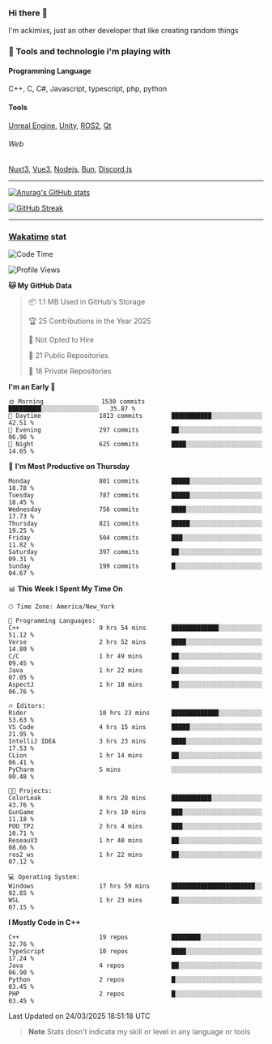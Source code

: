 ### Hi there 👋

I'm ackimixs, just an other developer that like creating random things

### 🧰 Tools and technologie i'm playing with

#### Programming Language
C++, C, C#, Javascript, typescript, php, python

#### Tools
[Unreal Engine](https://www.unrealengine.com), [Unity](https://unity.com/), [ROS2](https://ros.org/), [Qt](https://www.qt.io/)

###### Web
[Nuxt3](https://nuxt.com/), [Vue3](https://vuejs.org/), [Nodejs](https://nodejs.org), [Bun](https://bun.sh/), [Discord.js](https://discord.js.org/)

---

[![Anurag's GitHub stats](https://github-readme-stats.vercel.app/api?username=ackimixs&show_icons=true&theme=github_dark&count_private=true)](https://github.com/anuraghazra/github-readme-stats)

[![GitHub Streak](https://github-readme-streak-stats.herokuapp.com?user=Ackimixs&theme=github-dark-blue&date_format=j%20M%5B%20Y%5D&mode=weekly)](https://git.io/streak-stats)

---
 
 ### [Wakatime](https://wakatime.com/) stat

<!--START_SECTION:waka-->
![Code Time](http://img.shields.io/badge/Code%20Time-1%2C488%20hrs%2025%20mins-blue)

![Profile Views](http://img.shields.io/badge/Profile%20Views-0-blue)

**🐱 My GitHub Data** 

> 📦 1.1 MB Used in GitHub's Storage 
 > 
> 🏆 25 Contributions in the Year 2025
 > 
> 🚫 Not Opted to Hire
 > 
> 📜 21 Public Repositories 
 > 
> 🔑 18 Private Repositories 
 > 
**I'm an Early 🐤** 

```text
🌞 Morning                1530 commits        █████████░░░░░░░░░░░░░░░░   35.87 % 
🌆 Daytime                1813 commits        ███████████░░░░░░░░░░░░░░   42.51 % 
🌃 Evening                297 commits         ██░░░░░░░░░░░░░░░░░░░░░░░   06.96 % 
🌙 Night                  625 commits         ████░░░░░░░░░░░░░░░░░░░░░   14.65 % 
```
📅 **I'm Most Productive on Thursday** 

```text
Monday                   801 commits         █████░░░░░░░░░░░░░░░░░░░░   18.78 % 
Tuesday                  787 commits         █████░░░░░░░░░░░░░░░░░░░░   18.45 % 
Wednesday                756 commits         ████░░░░░░░░░░░░░░░░░░░░░   17.73 % 
Thursday                 821 commits         █████░░░░░░░░░░░░░░░░░░░░   19.25 % 
Friday                   504 commits         ███░░░░░░░░░░░░░░░░░░░░░░   11.82 % 
Saturday                 397 commits         ██░░░░░░░░░░░░░░░░░░░░░░░   09.31 % 
Sunday                   199 commits         █░░░░░░░░░░░░░░░░░░░░░░░░   04.67 % 
```


📊 **This Week I Spent My Time On** 

```text
🕑︎ Time Zone: America/New_York

💬 Programming Languages: 
C++                      9 hrs 54 mins       █████████████░░░░░░░░░░░░   51.12 % 
Verse                    2 hrs 52 mins       ████░░░░░░░░░░░░░░░░░░░░░   14.80 % 
C/C                      1 hr 49 mins        ██░░░░░░░░░░░░░░░░░░░░░░░   09.45 % 
Java                     1 hr 22 mins        ██░░░░░░░░░░░░░░░░░░░░░░░   07.05 % 
AspectJ                  1 hr 18 mins        ██░░░░░░░░░░░░░░░░░░░░░░░   06.76 % 

🔥 Editors: 
Rider                    10 hrs 23 mins      █████████████░░░░░░░░░░░░   53.63 % 
VS Code                  4 hrs 15 mins       █████░░░░░░░░░░░░░░░░░░░░   21.95 % 
IntelliJ IDEA            3 hrs 23 mins       ████░░░░░░░░░░░░░░░░░░░░░   17.53 % 
CLion                    1 hr 14 mins        ██░░░░░░░░░░░░░░░░░░░░░░░   06.41 % 
PyCharm                  5 mins              ░░░░░░░░░░░░░░░░░░░░░░░░░   00.48 % 

🐱‍💻 Projects: 
ColorLeak                8 hrs 28 mins       ███████████░░░░░░░░░░░░░░   43.76 % 
GunGame                  2 hrs 10 mins       ███░░░░░░░░░░░░░░░░░░░░░░   11.18 % 
POO_TP2                  2 hrs 4 mins        ███░░░░░░░░░░░░░░░░░░░░░░   10.71 % 
ReseauV3                 1 hr 40 mins        ██░░░░░░░░░░░░░░░░░░░░░░░   08.66 % 
ros2_ws                  1 hr 22 mins        ██░░░░░░░░░░░░░░░░░░░░░░░   07.12 % 

💻 Operating System: 
Windows                  17 hrs 59 mins      ███████████████████████░░   92.85 % 
WSL                      1 hr 23 mins        ██░░░░░░░░░░░░░░░░░░░░░░░   07.15 % 
```

**I Mostly Code in C++** 

```text
C++                      19 repos            ████████░░░░░░░░░░░░░░░░░   32.76 % 
TypeScript               10 repos            ████░░░░░░░░░░░░░░░░░░░░░   17.24 % 
Java                     4 repos             ██░░░░░░░░░░░░░░░░░░░░░░░   06.90 % 
Python                   2 repos             █░░░░░░░░░░░░░░░░░░░░░░░░   03.45 % 
PHP                      2 repos             █░░░░░░░░░░░░░░░░░░░░░░░░   03.45 % 
```




 Last Updated on 24/03/2025 18:51:18 UTC
<!--END_SECTION:waka-->

> **Note**
> Stats dosn't indicate my skill or level in any language or tools
